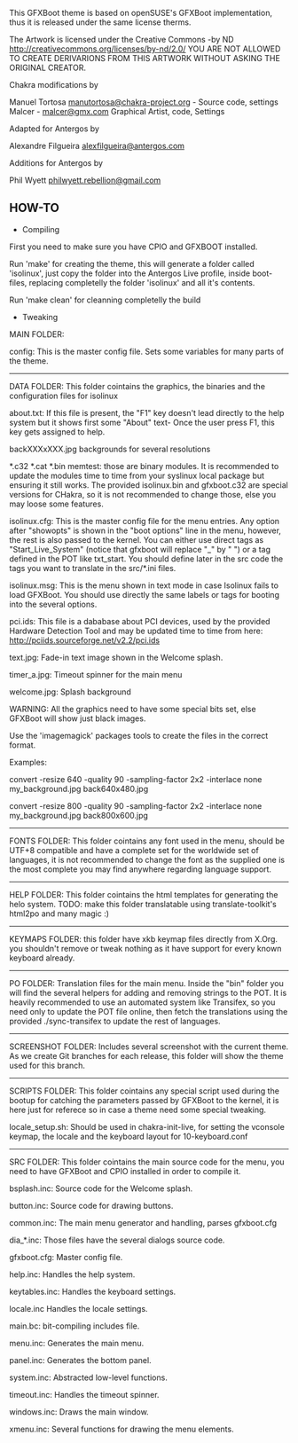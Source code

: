 This GFXBoot theme is based on openSUSE's GFXBoot implementation,
thus it is released under the same license therms.

The Artwork is licensed under the Creative Commons -by ND
http://creativecommons.org/licenses/by-nd/2.0/
YOU ARE NOT ALLOWED TO CREATE DERIVARIONS FROM THIS ARTWORK
WITHOUT ASKING THE ORIGINAL CREATOR.

Chakra modifications by

Manuel Tortosa <manutortosa@chakra-project.org> - Source code, settings
Malcer - <malcer@gmx.com> Graphical Artist, code, Settings

Adapted for Antergos by

Alexandre Filgueira <alexfilgueira@antergos.com>

Additions for Antergos by

Phil Wyett <philwyett.rebellion@gmail.com>


HOW-TO
---------------------------------------------------------------

* Compiling

First you need to make sure you have CPIO and GFXBOOT installed.

Run 'make' for creating the theme,
this will generate a folder called 'isolinux', just copy the folder into
the Antergos Live profile, inside boot-files, replacing completelly
the folder 'isolinux' and all it's contents.

Run 'make clean' for cleanning completelly the build

* Tweaking

MAIN FOLDER:

config: This is the master config file. Sets some variables for many parts of the theme.

-------------

DATA FOLDER: This folder cointains the graphics, the binaries and the configuration files for isolinux

about.txt: If this file is present, the "F1" key doesn't lead directly to the help system
but it shows first some "About" text- Once the user press F1, this key gets assigned to help.

backXXXxXXX.jpg backgrounds for several resolutions

*.c32 *.cat *.bin memtest: those are binary modules. It is recommended to update the modules
time to time from your syslinux local package but ensuring it still works. The provided
isolinux.bin and gfxboot.c32 are special versions for CHakra,  so it is not recommended to
change those, else you may loose some features.

isolinux.cfg: This is the master config file for the menu entries. Any option after "showopts" is
shown in the "boot options" line in the menu, however, the rest is also passed to the kernel. You
can either use direct tags as "Start_Live_System" (notice that gfxboot will replace "_" by " ") or
a tag defined in the POT like txt_start. You should define later in the src code the tags you want to
translate in the src/*.ini files.

isolinux.msg: This is the menu shown in text mode in case Isolinux fails to load GFXBoot. You should
use directly the same labels or tags for booting into the several options.

pci.ids: This file is a dababase about PCI devices, used by the provided Hardware Detection Tool and
may be updated time to time from here: http://pciids.sourceforge.net/v2.2/pci.ids

text.jpg: Fade-in text image shown in the Welcome splash.

timer_a.jpg: Timeout spinner for the main menu

welcome.jpg: Splash background

WARNING: All the graphics need to have some special bits set, else GFXBoot will show just black images.

Use the 'imagemagick' packages tools to create the files in the correct format.

Examples:

convert -resize 640 -quality 90 -sampling-factor 2x2 -interlace none my_background.jpg back640x480.jpg

convert -resize 800 -quality 90 -sampling-factor 2x2 -interlace none my_background.jpg back800x600.jpg

--------------

FONTS FOLDER: This folder cointains any font used in the menu, should be UTF+8 compatible and have
a complete set for the worldwide set of languages, it is not recommended to change the font as the
supplied one is the most complete you may find anywhere regarding language support.

--------------

HELP FOLDER: This folder cointains the html templates for generating the helo system.
TODO: make this folder translatable using translate-toolkit's html2po and many magic :)

--------------

KEYMAPS FOLDER: this folder have xkb keymap files directly from X.Org. you shouldn't remove or
tweak nothing as it have support for every known keyboard already.

--------------

PO FOLDER: Translation files for the main menu. Inside the "bin" folder you will find the several
helpers for adding and removing strings to the POT. It is heavily recommended to use an automated
system like Transifex, so you need only to update the POT file online, then fetch the translations
using the provided ./sync-transifex to update the rest of languages.

---------------

SCREENSHOT FOLDER: Includes several screenshot with the current theme. As we create Git branches
for each release, this folder will show the theme used for this branch.

-----------------

SCRIPTS FOLDER: This folder cointains any special script used during the bootup for catching the
parameters passed by GFXBoot to the kernel, it is here just for referece so in case a theme need
some special tweaking.

locale_setup.sh: Should be used in chakra-init-live, for setting the vconsole keymap, the
locale and the keyboard layout for 10-keyboard.conf

----------------

SRC FOLDER: This folder cointains the main source code for the menu, you need to have GFXBoot
and CPIO installed in order to compile it.

bsplash.inc: Source code for the Welcome splash.

button.inc: Source code for drawing buttons.

common.inc: The main menu generator and handling, parses gfxboot.cfg

dia_*.inc: Those files have the several dialogs source code.

gfxboot.cfg: Master config file.

help.inc: Handles the help system.

keytables.inc: Handles the keyboard settings.

locale.inc Handles the locale settings.

main.bc: bit-compiling includes file.

menu.inc: Generates the main menu.

panel.inc: Generates the bottom panel.

system.inc: Abstracted low-level functions.

timeout.inc: Handles the timeout spinner.

windows.inc: Draws the main window.

xmenu.inc: Several functions for drawing the menu elements.
